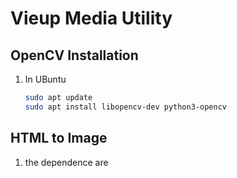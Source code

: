 # Vieup Media Utility

##  OpenCV Installation
1.  In UBuntu
    ```bash
    sudo apt update
    sudo apt install libopencv-dev python3-opencv
    ```     

##  HTML to Image
1. the dependence are